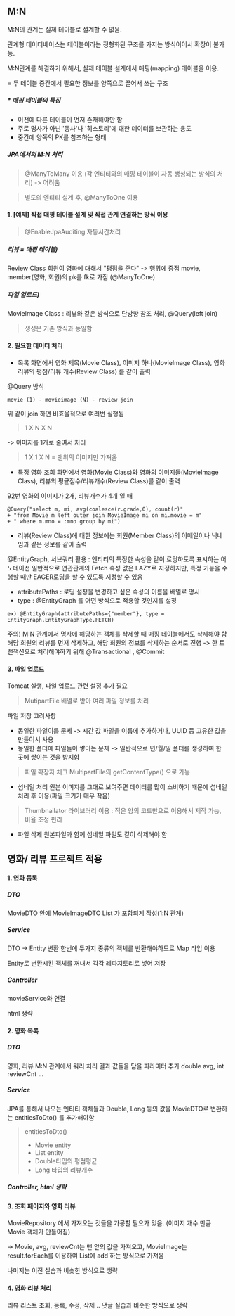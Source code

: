 ## M:N 
M:N의 관계는 실제 테이블로 설계할 수 없음.

관계형 데이터베이스는 테이블이라는 정형화된 구조를 가지는 방식이어서 확장이 불가능.

M:N관계를 해결하기 위해서, 실제 테이블 설계에서 매핑(mapping) 테이블을 이용.

= 두 테이블 중간에서 필요한 정보를 양쪽으로 끌어서 쓰는 구조

##### * 매핑 테이블의 특징
- 이전에 다른 테이블이 먼저 존재해야만 함
- 주로 명사가 아닌 '동사'나 '히스토리'에 대한 데이터를 보관하는 용도
- 중간에 양쪽의 PK를 참조하는 형태

##### JPA에서의 M:N 처리
> @ManyToMany 이용 (각 엔티티와의 매핑 테이블이 자동 생성되는 방식의 처리) -> 어려움

> 별도의 엔티티 설계 후, @ManyToOne 이용


#### 1. [예제] 직접 매핑 테이블 설계 및 직접 관계 연결하는 방식 이용
> @EnableJpaAuditing 자동시간처리

##### 리뷰 = 매핑 테이블)
Review Class 
회원이 영화에 대해서 "평점을 준다" -> 행위에 중점
movie, member(영화, 회원)의 pk를 fk로 가짐 (@ManyToOne)

##### 파일 업로드)
MovieImage Class
: 리뷰와 같은 방식으로 단방향 참조 처리, @Query(left join)

> 생성은 기존 방식과 동일함

#### 2. 필요한 데이터 처리
* 목록 화면에서 영화 제목(Movie Class), 이미지 하나(MovieImage Class), 영화 리뷰의 평점/리뷰 개수(Review Class) 를 같이 출력

@Query 방식 
```
movie (1) - movieimage (N) - review join
```

위 같이 join 하면 비효율적으로 여러번 실행됨
> 1 X N X N 

-> 이미지를 1개로 줄여서 처리
> 1 X 1 X N 
= 맨위의 이미지만 가져옴 

* 특정 영화 조회 화면에서 영화(Movie Class)와 영화의 이미지들(MovieImage Class), 리뷰의 평균점수/리뷰개수(Review Class)를 같이 출력

92번 영화의 이미지가 2개, 리뷰개수가 4개 일 때
```
@Query("select m, mi, avg(coalesce(r.grade,0), count(r)" 
+ "from Movie m left outer join MovieImage mi on mi.movie = m" 
+ " where m.mno = :mno group by mi")
```

* 리뷰(Review Class)에 대한 정보에는 회원(Member Class)의 이메일이나 닉네임과 같은 정보를 같이 출력
 
@EntityGraph, 서브쿼리 활용
: 엔티티의 특정한 속성을 같이 로딩하도록 표시하는 어노테이션
일반적으로 연관관계의 Fetch 속성 값은 LAZY로 지정하지만, 특정 기능을 수행할 때만 EAGER로딩을 할 수 있도록 지정할 수 있음 

- attributePaths : 로딩 설정을 변경하고 싶은 속성의 이름을 배열로 명시
- type : @EntityGraph 를 어떤 방식으로 적용할 것인지를 설정
```
ex) @EntityGraph(attributePaths={"member"}, type = EntityGraph.EntityGraphType.FETCH)
```

주의) M:N 관계에서 명사에 해당하는 객체를 삭제할 때 매핑 테이블에서도 삭제해야 함
해당 회원의 리뷰를 먼저 삭제하고, 해당 회원의 정보를 삭제하는 순서로 진행
-> 한 트랜잭션으로 처리해야하기 위해 @Transactional , @Commit 


#### 3. 파일 업로드
Tomcat 실행, 파일 업로드 관련 설정 추가 필요
> MutipartFile 배열로 받아 여러 파일 정보를 처리

파일 저장 고려사항
- 동일한 파일이름 문제 -> 시간 값 파일을 이름에 추가하거나, UUID 등 고유한 값을 만들어서 사용
- 동일한 폴더에 파일들이 쌓이는 문제 -> 일반적으로 년/월/일 폴더를 생성하여 한 곳에 쌓이는 것을 방지함

> 파일 확장자 체크 MultipartFile의 getContentType() 으로 가능


* 섬네일 처리
원본 이미지를 그대로 보여주면 데이터를 많이 소비하기 때문에 섬네일 처리 후 이용(파일 크기가 매우 작음)
> Thumbnailator 라이브러리 이용 : 적은 양의 코드만으로 이용해서 제작 가능, 비율 조정 편리


* 파일 삭제
원본파일과 함께 섬네일 파일도 같이 삭제해야 함

## 영화/ 리뷰 프로젝트 적용
#### 1. 영화 등록
##### DTO
MovieDTO 안에 MovieImageDTO List 가 포함되게 작성(1:N 관계)

##### Service
DTO -> Entity 변환
한번에 두가지 종류의 객체를 반환해야하므로 Map 타입 이용

Entity로 변환시킨 객체를 꺼내서 각각 레파지토리로 넣어 저장

##### Controller
movieService와 연결

html 생략

#### 2. 영화 목록
##### DTO
영화, 리뷰 M:N 관계에서 쿼리 처리 결과 값들을 담을 파라미터 추가
double avg, int reviewCnt ...

##### Service
JPA를 통해서 나오는 엔티티 객체들과 Double, Long 등의 값을 MovieDTO로 변환하는 entitiesToDto() 를 추가해야함

> entitiesToDto()
> - Movie entity
> - List<MovieImage> entity
> - Double타입의 평점평균
> - Long 타입의 리뷰개수

##### Controller, html 생략

#### 3. 조회 페이지와 영화 리뷰
MovieRepository 에서 가져오는 것들을 가공할 필요가 있음.
(이미지 개수 만큼 Movie 객체가 만들어짐)

-> Movie, avg, reviewCnt는 맨 앞의 값을 가져오고, MovieImage는 result.forEach를 이용하여 List에 add 하는 방식으로 가져옴

나머지는 이전 실습과 비슷한 방식으로 생략


#### 4. 영화 리뷰 처리
리뷰 리스트 조회, 등록, 수정, 삭제 .. 댓글 실습과 비슷한 방식으로 생략 
